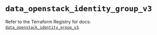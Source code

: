 # `data_openstack_identity_group_v3`

Refer to the Terraform Registry for docs: [`data_openstack_identity_group_v3`](https://registry.terraform.io/providers/terraform-provider-openstack/openstack/3.0.0/docs/data-sources/identity_group_v3).
